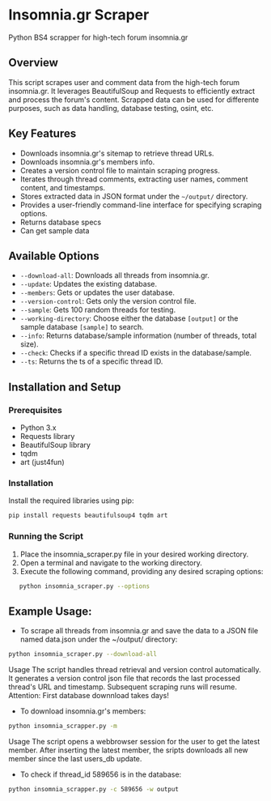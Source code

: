 # Insomnia.gr Scraper
Python BS4 scrapper for high-tech forum insomnia.gr

## Overview

This script scrapes user and comment data from the high-tech forum insomnia.gr. It leverages BeautifulSoup and Requests to efficiently extract and process the forum's content.
Scrapped data can be used for differente purposes, such as data handling, database testing, osint, etc.

## Key Features

* Downloads insomnia.gr's sitemap to retrieve thread URLs.
* Downloads insomnia.gr's members info.
* Creates a version control file to maintain scraping progress.
* Iterates through thread comments, extracting user names, comment content, and timestamps.
* Stores extracted data in JSON format under the `~/output/` directory.
* Provides a user-friendly command-line interface for specifying scraping options.
* Returns database specs
* Can get sample data

## Available Options

* `--download-all`: Downloads all threads from insomnia.gr.
* `--update`: Updates the existing database.
* `--members`: Gets or updates the user database.
* `--version-control`: Gets only the version control file.
* `--sample`: Gets 100 random threads for testing.
* `--working-directory`: Choose either the database `[output]` or the sample database `[sample]` to search.
* `--info`: Returns database/sample information (number of threads, total size).
* `--check`: Checks if a specific thread ID exists in the database/sample.
* `--ts`: Returns the ts of a specific thread ID.
  
## Installation and Setup

### Prerequisites

* Python 3.x
* Requests library
* BeautifulSoup library
* tqdm
* art (just4fun)

### Installation

Install the required libraries using pip:
   ```bash
   pip install requests beautifulsoup4 tqdm art
   ```


### Running the Script

1. Place the insomnia_scraper.py file in your desired working directory.
2. Open a terminal and navigate to the working directory.
3. Execute the following command, providing any desired scraping options:
```bash
   python insomnia_scraper.py --options
```

## Example Usage:

* To scrape all threads from insomnia.gr and save the data to a JSON file named data.json under the ~/output/ directory:

```bash
python insomnia_scraper.py --download-all
```
Usage
The script handles thread retrieval and version control automatically. It generates a version control json file that records the last processed thread's URL and timestamp. Subsequent scraping runs will resume.
Attention: First database downnload takes days!


* To download insomnia.gr's members:
```bash
python insomnia_scrapper.py -m
```
Usage
The script opens a webbrowser session for the user to get the latest member. After inserting the latest member, the sripts downloads all new member since the last users_db update. 


* To check if thread_id 589656 is in the database:
```bash
python insomnia_scrapper.py -c 589656 -w output

```


